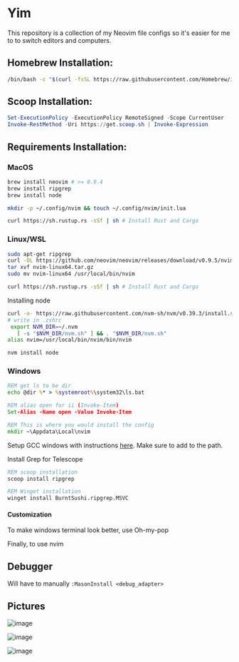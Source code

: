 # Yim
This repository is a collection of my Neovim file configs so it's easier for me to to switch editors and computers.

## Homebrew Installation:
```bash
/bin/bash -c "$(curl -fsSL https://raw.githubusercontent.com/Homebrew/install/HEAD/install.sh)"
```

## Scoop Installation:
```powershell
Set-ExecutionPolicy -ExecutionPolicy RemoteSigned -Scope CurrentUser
Invoke-RestMethod -Uri https://get.scoop.sh | Invoke-Expression
```

## Requirements Installation:
### MacOS
```bash
brew install neovim # >= 0.9.4
brew install ripgrep
brew install node

mkdir -p ~/.config/nvim && touch ~/.config/nvim/init.lua

curl https://sh.rustup.rs -sSf | sh # Install Rust and Cargo
```
### Linux/WSL
```bash
sudo apt-get ripgrep
curl -OL https://github.com/neovim/neovim/releases/download/v0.9.5/nvim-linux64.tar.gz
tar xvf nvim-linux64.tar.gz
sudo mv nvim-linux64 /usr/local/bin/nvim

curl https://sh.rustup.rs -sSf | sh # Install Rust and Cargo
```

Installing node
```bash
curl -o- https://raw.githubusercontent.com/nvm-sh/nvm/v0.39.3/install.sh | bash
# write in .zshrc
 export NVM_DIR=~/.nvm
   [ -s "$NVM_DIR/nvm.sh" ] && . "$NVM_DIR/nvm.sh"
alias nvim=/usr/local/bin/nvim/bin/nvim

nvm install node
```

### Windows
```cmd
REM get ls to be dir
echo @dir %* > %systemroot%\system32\ls.bat

REM alias open for ii (Invoke-Item)
Set-Alias -Name open -Value Invoke-Item

REM This is where you would install the config
mkdir ~\Appdata\Local\nvim
```

Setup GCC windows with instructions [here](https://cpp-lang.net/tools/standalone/compilers/setup-gcc-windows/).
Make sure to add to the path.

Install Grep for Telescope
```cmd
REM scoop installation
scoop install ripgrep

REM Winget installation
winget install BurntSushi.ripgrep.MSVC
```

#### Customization
To make windows terminal look better, use Oh-my-pop

Finally, to use nvim

## Debugger
Will have to manually `:MasonInstall <debug_adapter>`

## Pictures
![image](https://github.com/yemibox51/Yim/assets/19742642/3a0a1fa4-67a8-45ca-a498-19a9871e0e2d)

![image](https://github.com/yemibox51/Yim/assets/19742642/5876439d-e1c4-4e42-a6af-3ac5357f030c)

![image](https://github.com/yemibox51/Yim/assets/19742642/d28738a1-934c-4393-8460-643abf43ca13)
